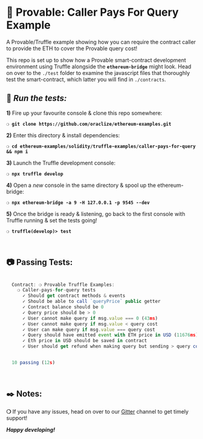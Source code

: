 # :construction: Provable: Caller Pays For Query Example

A Provable/Truffle example showing how you can require the contract caller to provide the ETH to cover the Provable query cost!

This repo is set up to show how a Provable smart-contract development environment using Truffle alongside the __`ethereum-bridge`__ might look. Head on over to the `./test` folder to examine the javascript files that thoroughly test the smart-contract, which latter you will find in `./contracts`.

## :wrench: _Run the tests:_

**1)** Fire up your favourite console & clone this repo somewhere:

__`❍ git clone https://github.com/oraclize/ethereum-examples.git`__

**2)** Enter this directory & install dependencies:

__`❍ cd ethereum-examples/solidity/truffle-examples/caller-pays-for-query && npm i`__

**3)** Launch the Truffle development console:

__`❍ npx truffle develop`__

**4)** Open a _new_ console in the same directory & spool up the ethereum-bridge:

__`❍ npx ethereum-bridge -a 9 -H 127.0.0.1 -p 9545 --dev`__

**5)** Once the bridge is ready & listening, go back to the first console with Truffle running & set the tests going!

__`❍ truffle(develop)> test`__

&nbsp;

## :camera: Passing Tests:

```javascript

  Contract: ❍ Provable Truffle Examples:
    ❍ Caller-pays-for-query tests
      ✓ Should get contract methods & events
      ✓ Should be able to call `queryPrice` public getter
      ✓ Contract balance should be 0
      ✓ Query price should be > 0
      ✓ User cannot make query if msg.value === 0 (43ms)
      ✓ User cannot make query if msg.value < query cost
      ✓ User can make query if msg.value === query cost
      ✓ Query should have emitted event with ETH price in USD (11676ms)
      ✓ Eth price in USD should be saved in contract
      ✓ User should get refund when making query but sending > query cost (121ms)


  10 passing (12s)


```

&nbsp;

## :black_nib: Notes:

__❍__ If you have any issues, head on over to our [Gitter](https://gitter.im/oraclize/ethereum-api?raw=true) channel to get timely support!

__*Happy developing!*__
